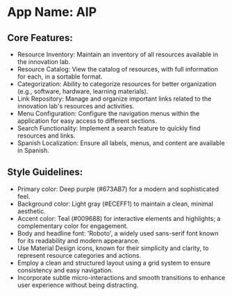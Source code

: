 # **App Name**: AIP

## Core Features:

- Resource Inventory: Maintain an inventory of all resources available in the innovation lab.
- Resource Catalog: View the catalog of resources, with full information for each, in a sortable format.
- Categorization: Ability to categorize resources for better organization (e.g., software, hardware, learning materials).
- Link Repository: Manage and organize important links related to the innovation lab's resources and activities.
- Menu Configuration: Configure the navigation menus within the application for easy access to different sections.
- Search Functionality: Implement a search feature to quickly find resources and links.
- Spanish Localization: Ensure all labels, menus, and content are available in Spanish.

## Style Guidelines:

- Primary color: Deep purple (#673AB7) for a modern and sophisticated feel.
- Background color: Light gray (#ECEFF1) to maintain a clean, minimal aesthetic.
- Accent color: Teal (#009688) for interactive elements and highlights; a complementary color for engagement.
- Body and headline font: 'Roboto', a widely used sans-serif font known for its readability and modern appearance.
- Use Material Design icons, known for their simplicity and clarity, to represent resource categories and actions.
- Employ a clean and structured layout using a grid system to ensure consistency and easy navigation.
- Incorporate subtle micro-interactions and smooth transitions to enhance user experience without being distracting.